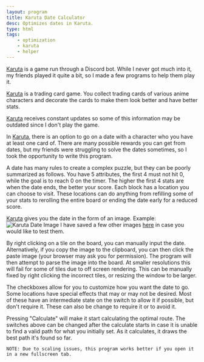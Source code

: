 ```yaml
---
layout: program
title: Karuta Date Calculator
desc: Optimizes dates in Karuta.
type: html
tags:
    - optimization
    - karuta
    - helper
---
```


[Karuta] is a game run through a Discord bot. While I never got much into it, my friends played it quite a bit, so I made a few programs to help them play it. 

[Karuta] is a trading card game. You collect trading cards of various anime characters and decorate the cards to make them look better and have better stats. 

[Karuta] receives constant updates so some of this information may be outdated since I don't play the game.

In [Karuta], there is an option to go on a date with a character who you have at least one card of. There are many possible rewards you can get from dates, but my friends were struggling to solve the dates sometimes, so I took the opportunity to write this program.

A date has many rules to create a complex puzzle, but they can be poorly summarized as follows. You have 5 attributes, the first 4 must not hit 0, while the goal is to reach 0 on the timer. The higher the first 4 stats are when the date ends, the better your score. Each block has a location you can choose to visit. These locations can do anything from refilling some of your stats to rerolling the entire board or ending the date early for a reduced score. 

[Karuta] gives you the date in the form of an image. Example: ![Karuta Date Image](/src/karutaDateImages/006c6a7a9a490d1c4192b643f66fe144.png)
I have saved a few other images [here](/src/karutaDateImages/) in case you would like to test them.

By right clicking on a tile on the board, you can manually input the date. Alternatively, if you copy the image to the clipboard, you can then click the paste image (your browser may ask you for permission). The program will then attempt to parse the image into the board. At smaller resolutions this will fail for some of tiles due to off screen rendering. This can be manually fixed by right clicking the incorrect tiles, or resizing the window to be larger.

The checkboxes allow for you to customize how you want the date to go. Some locations have special effects that may or may not be desired. Most of these have an intermediate state on the switch to allow it if possible, but don't require it. These can also be change to require it or to avoid it.

Pressing "Calculate" will make it start calculating the optimal route. The switches above can be changed after the calculate starts in case it is unable to find a valid path for what you initially set. As it calculates, it draws the best path it's found so far. 

`NOTE: Due to scaling issues, this program works better if you open it in a new fullscreen tab.`


[Karuta]: https://karuta.com/